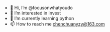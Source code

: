 - 👋 Hi, I’m @focusonwhatyoudo
- 👀 I’m interested in invest
- 🌱 I’m currently learning python
- 📫 How to reach me chenchuanyzy@163.com

<!---
focusonwhatyoudo/focusonwhatyoudo is a ✨ special ✨ repository because its `README.md` (this file) appears on your GitHub profile.
You can click the Preview link to take a look at your changes.
--->
